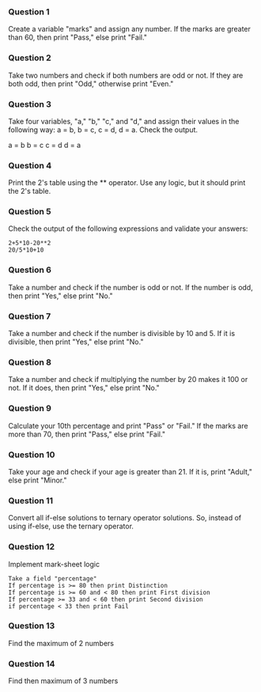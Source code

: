 ### Question 1

Create a variable "marks" and assign any number. If the marks are greater than 60, then print "Pass," else print "Fail."

### Question 2

Take two numbers and check if both numbers are odd or not. If they are both odd, then print "Odd," otherwise print "Even."

### Question 3

Take four variables, "a," "b," "c," and "d," and assign their values in the following way: a = b, b = c, c = d, d = a. Check the output.

a = b
b = c
c = d
d = a

### Question 4

Print the 2's table using the \*\* operator. Use any logic, but it should print the 2's table.

### Question 5

Check the output of the following expressions and validate your answers:

```
2+5*10-20**2
20/5*10+10
```

### Question 6

Take a number and check if the number is odd or not. If the number is odd, then print "Yes," else print "No."

### Question 7

Take a number and check if the number is divisible by 10 and 5. If it is divisible, then print "Yes," else print "No."

### Question 8

Take a number and check if multiplying the number by 20 makes it 100 or not. If it does, then print "Yes," else print "No."

### Question 9

Calculate your 10th percentage and print "Pass" or "Fail." If the marks are more than 70, then print "Pass," else print "Fail."

### Question 10

Take your age and check if your age is greater than 21. If it is, print "Adult," else print "Minor."

### Question 11

Convert all if-else solutions to ternary operator solutions. So, instead of using if-else, use the ternary operator.

### Question 12

Implement mark-sheet logic

```
Take a field "percentage"
If percentage is >= 80 then print Distinction
If percentage is >= 60 and < 80 then print First division
If percentage >= 33 and < 60 then print Second division
if percentage < 33 then print Fail
```

### Question 13

Find the maximum of 2 numbers

### Question 14

Find then maximum of 3 numbers
